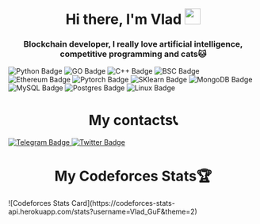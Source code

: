 <h1 align="center">Hi there, I'm Vlad
<img src="https://github.com/blackcater/blackcater/raw/main/images/Hi.gif" height="32"/></h1>
<h3 align="center">Blockchain developer, I really love artificial intelligence, competitive programming and cats🐱</h3>

<div id="badges">
  <img src="https://img.shields.io/badge/python-3670A0?style=for-the-badge&logo=python&logoColor=ffdd54" alt="Python Badge"/>
  <img src="https://img.shields.io/badge/go-%2300ADD8.svg?style=for-the-badge&logo=go&logoColor=white" alt="GO Badge"/>
  <img src="https://img.shields.io/badge/c++-%2300599C.svg?style=for-the-badge&logo=c%2B%2B&logoColor=white" alt="C++ Badge"/>
  <img src="https://img.shields.io/badge/Binance-FCD535?style=for-the-badge&logo=binance&logoColor=white" alt="BSC Badge"/>
  <img src="https://img.shields.io/badge/Ethereum-3C3C3D?style=for-the-badge&logo=Ethereum&logoColor=white" alt="Ethereum Badge"/>
  <img src="https://img.shields.io/badge/PyTorch-%23EE4C2C.svg?style=for-the-badge&logo=PyTorch&logoColor=white" alt="Pytorch Badge"/>
  <img src="https://img.shields.io/badge/scikit--learn-%23F7931E.svg?style=for-the-badge&logo=scikit-learn&logoColor=white" alt="SKlearn Badge"/>
  <img src="https://img.shields.io/badge/MongoDB-%234ea94b.svg?style=for-the-badge&logo=mongodb&logoColor=white" alt="MongoDB Badge"/>
  <img src="https://img.shields.io/badge/mysql-%2300f.svg?style=for-the-badge&logo=mysql&logoColor=white" alt="MySQL Badge"/>
  <img src="https://img.shields.io/badge/postgres-%23316192.svg?style=for-the-badge&logo=postgresql&logoColor=white" alt="Postgres Badge"/>
  <img src="https://img.shields.io/badge/Linux-FCC624?style=for-the-badge&logo=linux&logoColor=black" alt="Linux Badge"/>
</div>

<h1 align="center">My contacts📞</h1>
<div id="badges">
  <a href="https://t.me/vlad_vigilante">
    <img src="https://img.shields.io/badge/Telegram-2CA5E0?style=for-the-badge&logo=telegram&logoColor=white" alt="Telegram Badge"/>
  </a>
  <a href="https://twitter.com/VKorovnikov?t=0S3WP1PET98Shsa7UwEXAA&s=09">
    <img src="https://img.shields.io/badge/Twitter-blue?style=for-the-badge&logo=twitter&logoColor=white" alt="Twitter Badge"/>
  </a>
</div>

<h1 align="center">My Codeforces Stats🏆</h1>
![Codeforces Stats Card](https://codeforces-stats-api.herokuapp.com/stats?username=Vlad_GuF&theme=2)

